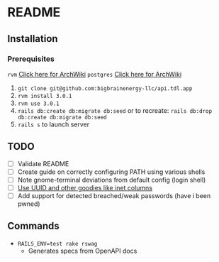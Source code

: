 # README

## Installation
### Prerequisites
`rvm` [Click here for ArchWiki](https://wiki.archlinux.org/title/RVM#Installing_RVM)
`postgres` [Click here for ArchWiki](https://wiki.archlinux.org/title/PostgreSQL)

1. `git clone git@github.com:bigbrainenergy-llc/api.tdl.app`
2. `rvm install 3.0.1`
3. `rvm use 3.0.1`
3. `rails db:create db:migrate db:seed` or to recreate: `rails db:drop db:create db:migrate db:seed`
4. `rails s` to launch server


## TODO
- [ ] Validate README
- [ ] Create guide on correctly configuring PATH using various shells
- [ ] Note gnome-terminal deviations from default config (login shell)
- [ ] [Use UUID and other goodies like inet columns](https://guides.rubyonrails.org/active_record_postgresql.html)
- [ ] Add support for detected breached/weak passwords (have i been pwned)

## Commands

* `RAILS_ENV=test rake rswag`
  * Generates specs from OpenAPI docs
